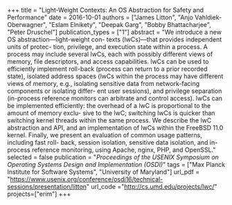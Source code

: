 +++
title = "Light-Weight Contexts: An OS Abstraction for Safety and Performance"
date = 2016-10-01
authors = ["James Litton", "Anjo Vahldiek-Oberwagner", "Eslam Elnikety", "Deepak Garg", "Bobby Bhattacharjee", "Peter Druschel"]
publication_types = ["1"]
abstract = "We introduce a new OS abstraction—light-weight con- texts (lwCs)—that provides independent units of protec- tion, privilege, and execution state within a process. A process may include several lwCs, each with possibly different views of memory, file descriptors, and access capabilities. lwCs can be used to efficiently implement roll-back (process can return to a prior recorded state), isolated address spaces (lwCs within the process may have different views of memory, e.g., isolating sensitive data from network-facing components or isolating differ- ent user sessions), and privilege separation (in-process reference monitors can arbitrate and control access). lwCs can be implemented efficiently: the overhead of a lwC is proportional to the amount of memory exclu- sive to the lwC; switching lwCs is quicker than switching kernel threads within the same process. We describe the lwC abstraction and API, and an implementation of lwCs within the FreeBSD 11.0 kernel. Finally, we present an evaluation of common usage patterns, including fast roll- back, session isolation, sensitive data isolation, and in- process reference monitoring, using Apache, nginx, PHP, and OpenSSL."
selected = false
publication = "*Proceedings of the USENIX Symposium on Operating Systems Design and Implementation (OSDI)*"
tags = ["Max Planck Institute for Software Systems", "University of Maryland"]
url_pdf = "https://www.usenix.org/conference/osdi16/technical-sessions/presentation/litton"
url_code ="http://cs.umd.edu/projects/lwc/"
projects=["erim"]
+++

